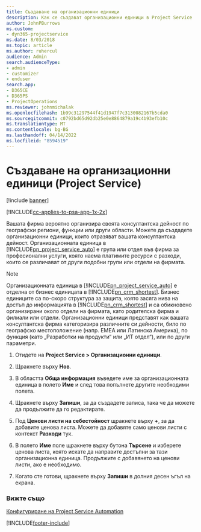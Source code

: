 ```yaml
---
title: Създаване на организационни единици
description: Как се създават организационни единици в Project Service
author: JohnPBurrows
ms.custom:
- dyn365-projectservice
ms.date: 8/03/2018
ms.topic: article
ms.author: ruhercul
audience: Admin
search.audienceType:
- admin
- customizer
- enduser
search.app:
- D365CE
- D365PS
- ProjectOperations
ms.reviewer: johnmichalak
ms.openlocfilehash: 1b99c31297544f41d1947f7c3130082167b5cda0
ms.sourcegitcommit: c0792bd65d92db25e0e8864879a19c4b93efb10c
ms.translationtype: MT
ms.contentlocale: bg-BG
ms.lasthandoff: 04/14/2022
ms.locfileid: "8594519"
---
```

# <a name="create-organizational-units-project-service"></a>Създаване на организационни единици (Project Service)

[!include [banner](../includes/psa-now-project-operations.md)]

[!INCLUDE[cc-applies-to-psa-app-1x-2x](../includes/cc-applies-to-psa-app-1x-2x.md)]

Вашата фирма вероятно организира своята консултантска дейност по географски региони, функции или други области. Можете да създадете организационни единици, които отразяват вашата консултантска дейност. Организационната единица в [!INCLUDE[pn_project_service_auto](../includes/pn-project-service-auto.md)] е група или отдел във фирма за професионални услуги, която наема платимите ресурси с разходи, които се различават от други подобни групи или отдели на фирмата.  
  
> [!NOTE]
>  Организационната единица в [!INCLUDE[pn_project_service_auto](../includes/pn-project-service-auto.md)] е отделна от бизнес единицата в [!INCLUDE[pn_crm_shortest](../includes/pn-crm-shortest.md)]. Бизнес единиците са по-скоро структура за защита, която засяга нива на достъп до информацията в [!INCLUDE[pn_crm_shortest](../includes/pn-crm-shortest.md)] и са обикновено организирани около отдели на фирмата, като родителска фирма и филиали или отдели. Организационни единици представят как вашата консултантска фирма категоризира различните си дейности, било по географско местоположение (напр. ЕМЕА или Латинска Америка), по функция (като „Разработки на продукти“ или „ИТ отдел“), или по други параметри.  
  
1.  Отидете на **Project Service > Организационни единици**.  
  
2.  Щракнете върху **Нов**.  
  
3.  В областта **Обща информация** въведете име за организационната единица в полето **Име** и след това попълнете другите необходими полета.  
  
4.  Щракнете върху **Запиши**, за да създадете записа, така че да можете да продължите да го редактирате.  
  
5.  Под **Ценови листи на себестойност** щракнете върху **+**, за да добавите ценова листа. Можете да добавяте само ценови листи с контекст **Разходи** тук.  
  
6.  В полето **Име** поле щракнете върху бутона **Търсене** и изберете ценова листа, която искате да направите достъпни за тази организационна единица. Продължите с добавянето на ценови листи, ако е необходимо.  
  
7.  Когато сте готови, щракнете върху **Запиши** в долния десен ъгъл на екрана.  
  
### <a name="see-also"></a>Вижте също  
 [Конфигуриране на Project Service Automation](../psa/configure.md)


[!INCLUDE[footer-include](../includes/footer-banner.md)]
